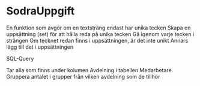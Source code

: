 # SodraUppgift
En funktion som avgör om en textsträng endast har unika tecken
Skapa en uppsättning (set) för att hålla reda på unika tecken
Gå igenom varje tecken i strängen
Om tecknet redan finns i uppsättningen, är det inte unikt
Annars lägg till det i uppsättningen



SQL-Query

Tar alla som finns under kolumen Avdelning i tabellen Medarbetare.
Gruppera antalet i grupper från vilken avdelning som de tillhör
